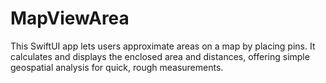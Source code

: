 # MapViewArea
This SwiftUI app lets users approximate areas on a map by placing pins. It calculates and displays the enclosed area and distances, offering simple geospatial analysis for quick, rough measurements.
